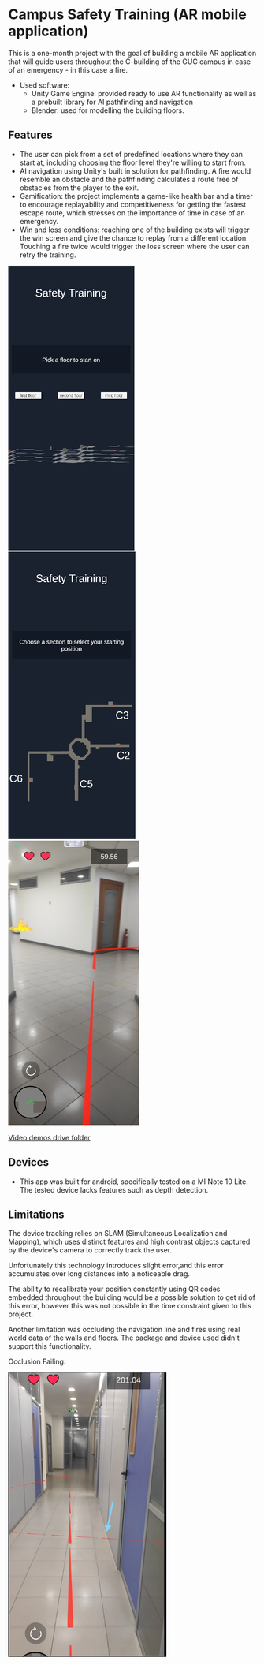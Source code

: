# Campus Safety Training (AR mobile application)
This is a one-month project with the goal of building a mobile AR application that will guide users throughout the
C-building of the GUC campus in case of an emergency - in this case a fire.

- Used software:
  - Unity Game Engine: provided ready to use AR functionality as well as a prebuilt library for AI pathfinding and navigation
  - Blender: used for modelling the building floors.

## Features
- The user can pick from a set of predefined locations where they can start at, including choosing the floor level they're willing to start from.
- AI navigation using Unity's built in solution for pathfinding. A fire would resemble an obstacle and the pathfinding calculates a route free of obstacles from the player to the exit.
- Gamification: the project implements a game-like health bar and a timer to encourage replayability and competitiveness for getting the fastest escape route, which stresses on the importance of time in case of an emergency.
- Win and loss conditions: reaching one of the building exists will trigger the win screen and give the chance to replay from a different location. Touching a fire twice would trigger the loss screen where the user can retry the training.

![floor_selection](Screenshots/floor_selection.png "Floor Selection")
![section_selection](Screenshots/section_selection.png "Section Selection")
![ai_navigation](Screenshots/ai_navigation1.jpg "AI Navigation")

[Video demos drive folder](https://drive.google.com/drive/folders/1TWRqxuR6IIw0KFbYd5DE1XpYZ-4XTPLI?usp=sharing)

## Devices
- This app was built for android, specifically tested on a MI Note 10 Lite. The tested device lacks features such as depth
detection.

## Limitations
The device tracking relies on SLAM (Simultaneous Localization and Mapping), which uses distinct features and high contrast
objects captured by the device's camera to correctly track the user.

Unfortunately this technology introduces slight error,and this error accumulates over long distances into a noticeable drag.

The ability to recalibrate your position constantly using QR codes embedded throughout the building would be a possible solution to get rid of this error, however this was
not possible in the time constraint given to this project.

Another limitation was occluding the navigation line and fires using real world data of the walls and floors. The package and device used didn't support this functionality.

Occlusion Failing:

![occlusion_failing](Screenshots/occlusion_failing.png "Occlusion Failing")
